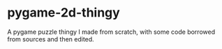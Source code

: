 # pygame-2d-thingy
A pygame puzzle thingy I made from scratch, with some code borrowed from sources and then edited.
